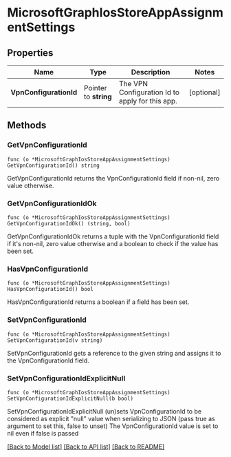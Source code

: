 # MicrosoftGraphIosStoreAppAssignmentSettings

## Properties

Name | Type | Description | Notes
------------ | ------------- | ------------- | -------------
**VpnConfigurationId** | Pointer to **string** | The VPN Configuration Id to apply for this app. | [optional] 

## Methods

### GetVpnConfigurationId

`func (o *MicrosoftGraphIosStoreAppAssignmentSettings) GetVpnConfigurationId() string`

GetVpnConfigurationId returns the VpnConfigurationId field if non-nil, zero value otherwise.

### GetVpnConfigurationIdOk

`func (o *MicrosoftGraphIosStoreAppAssignmentSettings) GetVpnConfigurationIdOk() (string, bool)`

GetVpnConfigurationIdOk returns a tuple with the VpnConfigurationId field if it's non-nil, zero value otherwise
and a boolean to check if the value has been set.

### HasVpnConfigurationId

`func (o *MicrosoftGraphIosStoreAppAssignmentSettings) HasVpnConfigurationId() bool`

HasVpnConfigurationId returns a boolean if a field has been set.

### SetVpnConfigurationId

`func (o *MicrosoftGraphIosStoreAppAssignmentSettings) SetVpnConfigurationId(v string)`

SetVpnConfigurationId gets a reference to the given string and assigns it to the VpnConfigurationId field.

### SetVpnConfigurationIdExplicitNull

`func (o *MicrosoftGraphIosStoreAppAssignmentSettings) SetVpnConfigurationIdExplicitNull(b bool)`

SetVpnConfigurationIdExplicitNull (un)sets VpnConfigurationId to be considered as explicit "null" value
when serializing to JSON (pass true as argument to set this, false to unset)
The VpnConfigurationId value is set to nil even if false is passed

[[Back to Model list]](../README.md#documentation-for-models) [[Back to API list]](../README.md#documentation-for-api-endpoints) [[Back to README]](../README.md)


